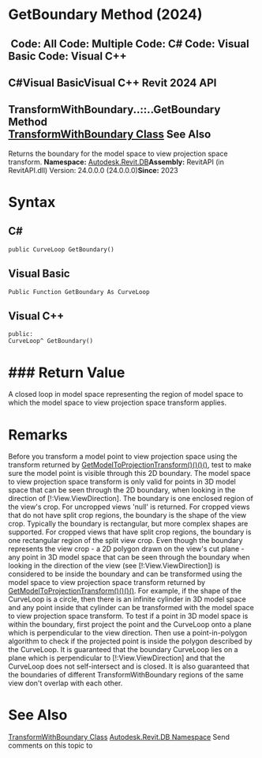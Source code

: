 # GetBoundary Method (2024)

﻿
 Code: All Code: Multiple Code: C# Code: Visual Basic Code: Visual C++   
---  
C#Visual BasicVisual C++
Revit 2024 API  
---  
TransformWithBoundary..::..GetBoundary Method   
[TransformWithBoundary Class](5d7db6ff-8538-2c84-8e39-d683e0de9ca5.md "TransformWithBoundary Class") See Also  
---  
Returns the boundary for the model space to view projection space transform. 
**Namespace:** [Autodesk.Revit.DB](87546ba7-461b-c646-cbb1-2cb8f5bff8b2.md "Autodesk.Revit.DB Namespace")**Assembly:** RevitAPI (in RevitAPI.dll) Version: 24.0.0.0 (24.0.0.0)**Since:** 2023 
# Syntax
C#  
---  
```text
public CurveLoop GetBoundary()
```
  
Visual Basic  
---  
```text
Public Function GetBoundary As CurveLoop
```
  
Visual C++  
---  
```text
public:
CurveLoop^ GetBoundary()
```
  
# ### Return Value
A closed loop in model space representing the region of model space to which the model space to view projection space transform applies. 
# Remarks
Before you transform a model point to view projection space using the transform returned by [GetModelToProjectionTransform()()()()](1742945f-53f5-1843-8781-6f4c7d363788.md "GetModelToProjectionTransform Method"), test to make sure the model point is visible through this 2D boundary. The model space to view projection space transform is only valid for points in 3D model space that can be seen through the 2D boundary, when looking in the direction of [!:View.ViewDirection]. 
The boundary is one enclosed region of the view's crop. 
For uncropped views 'null' is returned.
For cropped views that do not have split crop regions, the boundary is the shape of the view crop. Typically the boundary is rectangular, but more complex shapes are supported.
For cropped views that have split crop regions, the boundary is one rectangular region of the split view crop. 
Even though the boundary represents the view crop - a 2D polygon drawn on the view's cut plane - any point in 3D model space that can be seen through the boundary when looking in the direction of the view (see [!:View.ViewDirection]) is considered to be inside the boundary and can be transformed using the model space to view projection space transform returned by [GetModelToProjectionTransform()()()()](1742945f-53f5-1843-8781-6f4c7d363788.md "GetModelToProjectionTransform Method"). For example, if the shape of the CurveLoop is a circle, then there is an infinite cylinder in 3D model space and any point inside that cylinder can be transformed with the model space to view projection space transform. 
To test if a point in 3D model space is within the boundary, first project the point and the CurveLoop onto a plane which is perpendicular to the view direction. Then use a point-in-polygon algorithm to check if the projected point is inside the polygon described by the CurveLoop. 
It is guaranteed that the boundary CurveLoop lies on a plane which is perpendicular to [!:View.ViewDirection] and that the CurveLoop does not self-intersect and is closed. It is also guaranteed that the boundaries of different TransformWithBoundary regions of the same view don't overlap with each other. 
# See Also
[TransformWithBoundary Class](5d7db6ff-8538-2c84-8e39-d683e0de9ca5.md "TransformWithBoundary Class")
[Autodesk.Revit.DB Namespace](87546ba7-461b-c646-cbb1-2cb8f5bff8b2.md "Autodesk.Revit.DB Namespace")
Send comments on this topic to 